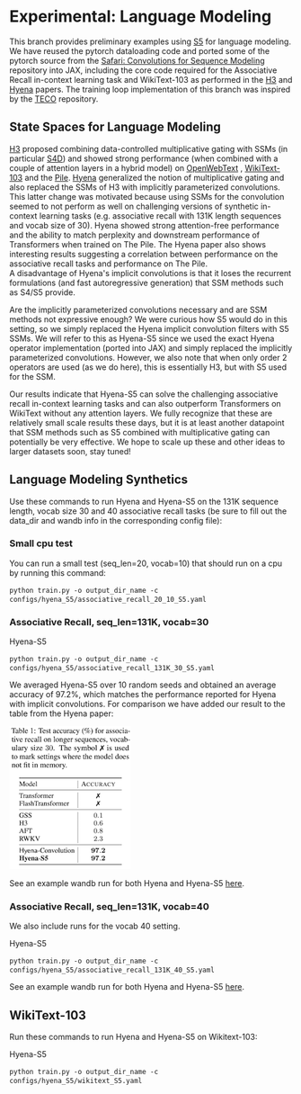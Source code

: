 # Experimental: Language Modeling

This branch provides preliminary examples using [S5](https://arxiv.org/abs/2208.04933) for language modeling. We have
reused the pytorch dataloading code and ported some of the pytorch source from the [Safari: Convolutions for
Sequence Modeling](https://github.com/HazyResearch/safari) repository into JAX, including the core code required for the Associative Recall in-context learning task
and WikiText-103 as performed in the [H3](https://arxiv.org/abs/2212.14052) and
[Hyena](https://arxiv.org/abs/2302.10866) papers. The training loop implementation of this branch was inspired by the [TECO](https://github.com/wilson1yan/teco) repository.

## State Spaces for Language Modeling

[H3](https://arxiv.org/abs/2212.14052) proposed combining data-controlled multiplicative gating with SSMs (in particular [S4D](https://arxiv.org/abs/2206.11893)) and
showed strong performance (when combined with a couple of attention layers in a hybrid model) on [OpenWebText](https://huggingface.co/datasets/openwebtext) , [WikiText-103](https://huggingface.co/datasets/wikitext) and the [Pile](https://pile.eleuther.ai/).
[Hyena](https://arxiv.org/abs/2302.10866) generalized the notion of multiplicative gating and also replaced the SSMs of H3 with implicitly parameterized convolutions. This latter change was motivated because using SSMs for the convolution seemed to not perform as well on
challenging versions of synthetic in-context learning tasks (e.g. associative recall with 131K length sequences and vocab size of 30). Hyena showed strong attention-free performance and the ability to match perplexity and downstream performance of Transformers when trained on The Pile. The Hyena paper also shows interesting results suggesting a correlation between performance on the associative recall tasks and performance on The Pile.  
A disadvantage of Hyena's implicit convolutions is that it loses the recurrent formulations (and fast autoregressive generation) that SSM methods such as S4/S5 provide.

Are the implicitly parameterized convolutions necessary and are SSM methods not expressive enough? We were curious how S5 would do in this setting, so we simply replaced the Hyena implicit convolution filters with S5 SSMs. We will refer to this as Hyena-S5
since we used the exact Hyena operator implementation (ported into JAX) and simply replaced the implicitly parameterized convolutions. However,
we also note that when only order 2 operators are used (as we do here), this is essentially H3, but with S5 used for the SSM.

Our results indicate that Hyena-S5 can solve the challenging associative recall in-context learning tasks and can also outperform Transformers on WikiText without any attention layers. We fully recognize that these are relatively small scale results these days, but it is at least another datapoint that SSM methods such as S5 combined with
multiplicative gating can potentially be very effective. We hope to scale up these and other ideas to larger datasets soon, stay tuned!

## Language Modeling Synthetics

Use these commands to run Hyena and Hyena-S5 on the 131K sequence length, vocab size 30 and 40 associative recall tasks
(be sure to fill out the data_dir and wandb info in the corresponding config file):

### Small cpu test

You can run a small test (seq_len=20, vocab=10) that should run on a cpu by running this command:

```commandline
python train.py -o output_dir_name -c configs/hyena_S5/associative_recall_20_10_S5.yaml
```

### Associative Recall, seq_len=131K, vocab=30

Hyena-S5

```commandline
python train.py -o output_dir_name -c configs/hyena_S5/associative_recall_131K_30_S5.yaml
```

We averaged Hyena-S5 over 10 random seeds and obtained an average accuracy of 97.2%, which matches the performance reported for
Hyena with implicit convolutions. For comparison we have added our result to the table from the Hyena paper:

![](Tables/assoc_recall.png)

See an example wandb run for both Hyena and Hyena-S5 [here](https://api.wandb.ai/links/jimmysmith1919/15am8usz).

### Associative Recall, seq_len=131K, vocab=40

We also include runs for the vocab 40 setting.

Hyena-S5

```commandline
python train.py -o output_dir_name -c configs/hyena_S5/associative_recall_131K_40_S5.yaml
```

See an example wandb run for both Hyena and Hyena-S5 [here](https://api.wandb.ai/links/jimmysmith1919/jful23a1).

## WikiText-103

Run these commands to run Hyena and Hyena-S5 on Wikitext-103:

Hyena-S5

```commandline
python train.py -o output_dir_name -c configs/hyena_S5/wikitext_S5.yaml
```

